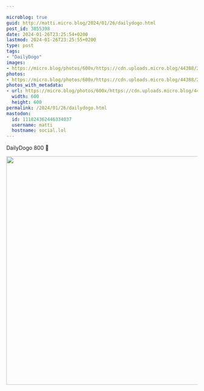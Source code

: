 ```yaml
---

microblog: true
guid: http://matti.micro.blog/2024/01/26/dailydogo.html
post_id: 3855398
date: 2024-01-26T23:25:54+0200
lastmod: 2024-01-26T23:25:55+0200
type: post
tags:
- "DailyDogo"
images:
- https://micro.blog/photos/600x/https://cdn.uploads.micro.blog/44388/2024/5c832f625a8c4fd5a0e0743113f369b7.jpg
photos:
- https://micro.blog/photos/600x/https://cdn.uploads.micro.blog/44388/2024/5c832f625a8c4fd5a0e0743113f369b7.jpg
photos_with_metadata:
- url: https://micro.blog/photos/600x/https://cdn.uploads.micro.blog/44388/2024/5c832f625a8c4fd5a0e0743113f369b7.jpg
  width: 600
  height: 600
permalink: /2024/01/26/dailydogo.html
mastodon:
  id: 111824362446334037
  username: matti
  hostname: social.lol
---
```

DailyDogo 800 🐶

<img src="/media/uploads/2024/5c832f625a8c4fd5a0e0743113f369b7.jpg" width="600" height="600" alt="" />
